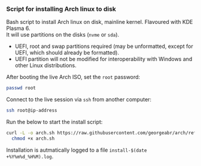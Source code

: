 ### Script for installing Arch linux to disk

Bash script to install Arch linux on disk, mainline kernel. Flavoured with KDE Plasma 6.  
It will use partitions on the disks (`nvme` or `sda`).
- UEFI, root and swap partitions required (may be unformatted, except for UEFI, which should already be formatted).  
- UEFI partition will not be modified for interoperability with Windows and other Linux distributions.
  
After booting the live Arch ISO, set the `root` password:
```bash
passwd root
```
Connect to the live session via `ssh` from another computer:
```bash
ssh root@ip-address
```
Run the below to start the install script:
```bash
curl -L -o arch.sh https://raw.githubusercontent.com/georgeabr/arch/refs/heads/master/arch.sh; \
  chmod +x arch.sh
```
Installation is autmatically logged to a file `install-$(date +%Y%m%d_%H%M).log`.  
